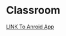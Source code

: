 # Classroom
[LINK To Anroid App](https://drive.google.com/file/d/1eOmmisvE1mgpz07c8dfGVgXIEUS7NbvE/view?usp=sharing)
